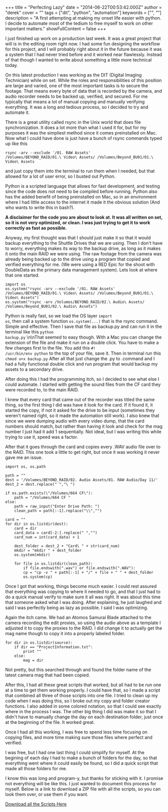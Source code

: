 +++
title = "Perfecting Lazy"
date = "2014-06-22T00:53:42.000Z"
author = "derek"
cover = ""
tags = ["dit", "python", "automation"]
keywords = ["", ""]
description = "A first attempting at making my onset life easier with python. I decide to automate most of the tedium to free myself to work on other important matters."
showFullContent = false
+++

I just finished up work on a production last week. It was a great project that will is in the editing room right now. I had some fun designing the workflow for this project, and I will probably right about it in the future because it was a system that I had never tried before and it worked near flawlessly. Instead of that though I wanted to write about something a little more technical today.

On this latest production I was working as the DIT (Digital Imaging Technician) while on set. While the roles and responsibilities of this position are large and varied, one of the most important tasks is to secure the footage. That means every byte of data that is recorded by the camera, and audio recorder needs to be backed up, verified, and secured. For me typically that means a lot of manual copying and manually verifying everything. It was a long and tedious process, so I decided to try and automate it.

There is a great utility called rsync in the Unix world that does file synchronization. It does a lot more than what I used it for, but for my purposes it was the simpliest method since it comes preinstalled on Mac. Now what I could have done is just have a bunch of rsync commands typed up like this 

<code>rsync -arv --exclude '/01. RAW Assets' /Volumes/BEYOND_RAID/01.\\ Video\\ Assets/ /Volumes/Beyond_BU01/01.\\ Video\\ Assets</code> 

and just copy them into the terminal to run them when I needed, but that allowed for a lot of user error, so I busted out Python. 

Python is a scripted language that allows for fast development, and testing since the code does not need to be compiled before running. Python also has the added benefit of being preinstalled on Mac, so in an environment where I had little access to the internet it made it the obvious solution (And who wants to write this in bash?).

**A disclaimer for the code you are about to look at. It was all written on set, so it is not very optimized, or clean. I was just trying to get it to work correctly as fast as possible.**

Anyway, my first thought was that I should just make it so that it would backup everything to the Shuttle Drives that we are using. Then I don't have to worry, everything makes its way to the backup drive, as long as it makes it onto the main RAID we were using. The raw footage from the camera was already being backed up to the drive using a program that copied and verified everything for me. (We were using a RED Epic for the shoot with DoubleData as the primary data management system). Lets look at where that one started.
```
import os
os.system("rsync -arv --exclude '/01. RAW Assets' /Volumes/BEYOND_RAID/01.\ Video\ Assets/ /Volumes/Beyond_BU01/01.\ Video\ Assets")
os.system("rsync -arv /Volumes/BEYOND_RAID/02.\ Audio\ Assets/ /Volumes/Beyond_BU01/02.\ Audio\ Assets")    
```
Python is really fast, so we load the OS layer 
<code>import os</code>, then call a system function <code>os.system(...)</code> that is the rsync command. Simple and effective. Then I save that file as backup.py and can run it in the terminal like this <code>python backup.py</code> \n\nThat seemed to easy though. With a Mac you can change the extension of the file and make it run on a double click. You have to make a few changes first to the file. You add this <code>#! /usr/bin/env python</code> to the top of your file, save it. Then in terminal run this <code>chmod u+x backup.py</code> After all that just change the .py to .command and I had a fully functional double click and run program that would backup my assets to a secondary drive.

After doing this I had the programming itch, so I decided to see what else I could automate. I started with getting the sound files from the CF card they were recorded to, to the main RAID. 

I knew that every card that came out of the recorder was titled the same thing, so the first thing I did was have it look for the card. If it found it, it started the copy, if not it asked for the drive to be input (sometimes they weren't named right, so it made the automation still work). I also knew that since we were dumping audio with every video dump, that the card numbers should match, but rather than having it look and check for the mag number I just had it add 1 sequentially. Not ideal, but I was writing this while trying to use it, speed was a factor.

After that it goes through the card and copies every .WAV audio file over to the RAID. This one took a little to get right, but once it was working it never gave me an issue.
```
import os, os.path

path = ""
dest = '/Volumes/BEYOND_RAID/02. Audio Assets/01. RAW Audio/Day 11/'
dest_2 = dest.replace(" ","\ ")

if os.path.exists(\"/Volumes/664 CF\"):	
	path = "/Volumes/664 CF "
else:
	path = raw_input("Enter Drive Path: ")
	clean_path = path[:-1].replace("\\","")

card = ""
for dir in os.listdir(dest):
	card = dir
	card_data = card[-2:].replace(" ","")
	card_num = int(card_data) + 1

	dest_folder = dest_2 + "Card\ " + str(card_num)
	mkdir = "mkdir " + dest_folder
	os.system(mkdir)

	for file in os.listdir(clean_path):
		if file.endswith(".wav") or file.endswith(".WAV"):
		cp = "cp -v " + path[:-1] + "/" + file + " " + dest_folder
		os.system(cp)
```

Once I got that working, things become much easier. I could rest assured that everything was copying to where it needed to go, and that I just had to do a quick manual verify to make sure it all was right. It was about this time that someone asked what I was doing. After explaining, he just laughed and said I was perfectly being as lazy as possible. I said I was optimizing.

Again the itch came. We had an Atomos Samurai Blade attached to the camera recording the edit proxies, so using the audio above as a template I adjusted it to copy the proxies to the RAID. I did change it to actually get the mag name though to copy it into a properly labeled folder.
```
for dir in os.listdir(source):
	if dir == "ProjectInformation.txt":
		print ""
	else:
		mag = dir
```
Not pretty, but this searched through and found the folder name of the latest camera mag that had been copied.

After this, I had all these great scripts that worked, but all had to be run one at a time to get them working properly. I could have that, so I made a script that combined all three of those scripts into one file. I tried to clean up my code when I was doing this, so I broke out my copy and folder creator functions. I also added in some colored notation, so that I could see exactly where in the process I was. The other big thing I did was make it so that I didn't have to manually change the day on each destination folder, just once at the beginning of the file. It worked great.

Once I had all this working, I was free to spend less time focusing on copying files, and more time making sure those files where perfect and verified.

I was free, but I had one last thing I could simplify for myself. At the begining of each day I had to make a bunch of folders for the day, so that everything went where it could easily be found, so I did a quick script that made all those folders for me. 

I know this was long and program-y, but thanks for sticking with it. I promise not everything will be like this. I just wanted to document this process for myself. Below is a link to download a ZIP file with all the scripts, so you can look them over, or use them if you want.

[Download all the Scripts Here](https://dl.dropboxusercontent.com/u/6910936/blog/Scripts.zip)